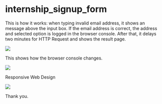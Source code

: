 # internship_signup_form

This is how it works: when typing invalid email address, it shows an message above the input box.
If the email address is correct, the address and selected option is logged in the browser console.
After that, it delays two minutes for HTTP Request and shows the result page.

![](first.gif)


This shows how the browser console changes.

![](console.gif)


Responsive Web Design

![](resizing.gif)


Thank you.
